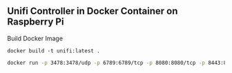 ## Unifi Controller in Docker Container on Raspberry Pi

Build Docker Image
```
docker build -t unifi:latest .
```

```bash
docker run -p 3478:3478/udp -p 6789:6789/tcp -p 8080:8080/tcp -p 8443:8443/tcp -p 8880:8880/tcp -p 8843:8843/tcp -p 10001:10001/udp --restart unless-stopped -d unifi
```